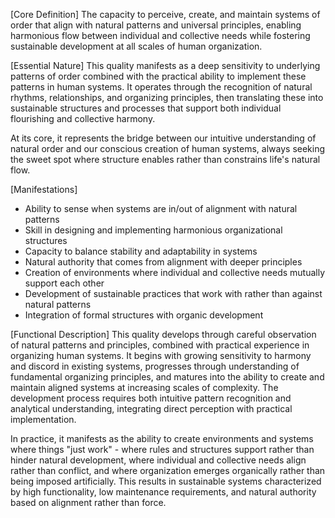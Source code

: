 [Core Definition]
The capacity to perceive, create, and maintain systems of order that align with natural patterns and universal principles, enabling harmonious flow between individual and collective needs while fostering sustainable development at all scales of human organization.

[Essential Nature]
This quality manifests as a deep sensitivity to underlying patterns of order combined with the practical ability to implement these patterns in human systems. It operates through the recognition of natural rhythms, relationships, and organizing principles, then translating these into sustainable structures and processes that support both individual flourishing and collective harmony.

At its core, it represents the bridge between our intuitive understanding of natural order and our conscious creation of human systems, always seeking the sweet spot where structure enables rather than constrains life's natural flow.

[Manifestations]
- Ability to sense when systems are in/out of alignment with natural patterns
- Skill in designing and implementing harmonious organizational structures
- Capacity to balance stability and adaptability in systems
- Natural authority that comes from alignment with deeper principles
- Creation of environments where individual and collective needs mutually support each other
- Development of sustainable practices that work with rather than against natural patterns
- Integration of formal structures with organic development

[Functional Description]
This quality develops through careful observation of natural patterns and principles, combined with practical experience in organizing human systems. It begins with growing sensitivity to harmony and discord in existing systems, progresses through understanding of fundamental organizing principles, and matures into the ability to create and maintain aligned systems at increasing scales of complexity. The development process requires both intuitive pattern recognition and analytical understanding, integrating direct perception with practical implementation.

In practice, it manifests as the ability to create environments and systems where things "just work" - where rules and structures support rather than hinder natural development, where individual and collective needs align rather than conflict, and where organization emerges organically rather than being imposed artificially. This results in sustainable systems characterized by high functionality, low maintenance requirements, and natural authority based on alignment rather than force.